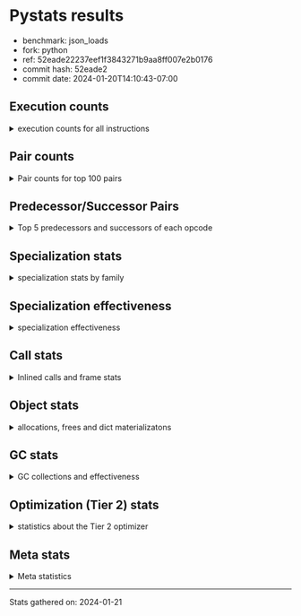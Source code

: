 
# Pystats results

- benchmark: json_loads
- fork: python
- ref: 52eade22237eef1f3843271b9aa8ff007e2b0176
- commit hash: 52eade2
- commit date: 2024-01-20T14:10:43-07:00

## Execution counts

<details>
<summary> execution counts for all instructions </summary>

|Name | Count | Self | Cumulative | Miss ratio | 
|---|---:|---:|---:|---:|
| LOAD_FAST | 11,050,220 | 22.4% | 22.4% |  |
| POP_JUMP_IF_NOT_NONE | 3,686,400 | 7.5% | 29.9% |  |
| CALL | 3,087,900 | 6.3% | 36.2% |  |
| LOAD_FAST_LOAD_FAST | 2,457,600 | 5.0% | 41.2% |  |
| RESUME_CHECK | 1,853,420 | 3.8% | 44.9% |  |
| RETURN_VALUE | 1,843,280 | 3.7% | 48.7% |  |
| LOAD_CONST | 1,843,280 | 3.7% | 52.4% |  |
| POP_JUMP_IF_FALSE | 1,843,280 | 3.7% | 56.2% |  |
| LOAD_GLOBAL_BUILTIN | 1,843,200 | 3.7% | 59.9% |  |
| LOAD_ATTR_METHOD_NO_DICT | 1,843,140 | 3.7% | 63.7% |  |
| PUSH_NULL | 1,823,660 | 3.7% | 67.4% |  |
| STORE_FAST_STORE_FAST | 1,228,800 | 2.5% | 69.9% |  |
| CALL_METHOD_DESCRIPTOR_FAST | 1,228,760 | 2.5% | 72.4% |  |
| LOAD_ATTR_METHOD_WITH_VALUES | 1,228,760 | 2.5% | 74.8% |  |
| TO_BOOL_BOOL | 1,228,760 | 2.5% | 77.3% |  |
| UNPACK_SEQUENCE_TWO_TUPLE | 1,228,760 | 2.5% | 79.8% |  |
| LOAD_GLOBAL_MODULE | 1,208,240 | 2.5% | 82.3% |  |
| STORE_FAST | 625,660 | 1.3% | 83.6% |  |
| POP_TOP | 624,720 | 1.3% | 84.8% |  |
| TO_BOOL | 614,820 | 1.2% | 86.1% |  |
| NOP | 614,480 | 1.2% | 87.3% |  |
| COMPARE_OP_INT | 614,440 | 1.2% | 88.6% |  |
| BUILD_TUPLE | 614,400 | 1.2% | 89.8% |  |
| CALL_KW | 614,400 | 1.2% | 91.1% |  |
| JUMP_FORWARD | 614,400 | 1.2% | 92.3% |  |
| POP_JUMP_IF_TRUE | 614,400 | 1.2% | 93.6% |  |
| CALL_ISINSTANCE | 614,380 | 1.2% | 94.8% |  |
| CALL_LEN | 614,380 | 1.2% | 96.1% |  |
| CALL_PY_WITH_DEFAULTS | 614,380 | 1.2% | 97.3% |  |
| LOAD_ATTR_INSTANCE_VALUE | 614,380 | 1.2% | 98.6% |  |
| LOAD_ATTR_MODULE | 593,860 | 1.2% | 99.8% |  |
| ENTER_EXECUTOR | 40,320 | 0.1% | 99.8% |  |
| EXTENDED_ARG | 21,040 | 0.0% | 99.9% |  |
| FOR_ITER_TUPLE | 20,680 | 0.0% | 99.9% |  |
| GET_ITER | 10,320 | 0.0% | 99.9% |  |
| INTERPRETER_EXIT | 10,240 | 0.0% | 100.0% |  |
| RETURN_CONST | 10,240 | 0.0% | 100.0% |  |
| LOAD_ATTR | 1,120 | 0.0% | 100.0% |  |
| LOAD_GLOBAL | 1,080 | 0.0% | 100.0% |  |
| JUMP_BACKWARD | 680 | 0.0% | 100.0% |  |
| FOR_ITER_RANGE | 460 | 0.0% | 100.0% |  |
| LOAD_DEREF | 160 | 0.0% | 100.0% |  |
| RESUME | 100 | 0.0% | 100.0% |  |
| CALL_FUNCTION_EX | 80 | 0.0% | 100.0% |  |
| COMPARE_OP | 80 | 0.0% | 100.0% |  |
| COPY_FREE_VARS | 80 | 0.0% | 100.0% |  |
| FOR_ITER | 80 | 0.0% | 100.0% |  |
| UNPACK_SEQUENCE | 80 | 0.0% | 100.0% |  |
| BINARY_OP_SUBTRACT_FLOAT | 60 | 0.0% | 100.0% |  |
| CALL_BUILTIN_CLASS | 60 | 0.0% | 100.0% |  |
| BINARY_OP | 40 | 0.0% | 100.0% |  |


</details>

## Pair counts

<details>
<summary> Pair counts for top 100 pairs </summary>

|Pair | Count | Self | Cumulative | 
|---|---:|---:|---:|
| LOAD_FAST POP_JUMP_IF_NOT_NONE | 3,686,400 | 7.5% | 7.5% |
| POP_JUMP_IF_NOT_NONE LOAD_FAST | 3,686,400 | 7.5% | 15.0% |
| LOAD_GLOBAL_BUILTIN LOAD_FAST | 1,228,820 | 2.5% | 17.5% |
| LOAD_CONST CALL | 1,228,800 | 2.5% | 20.0% |
| LOAD_FAST_LOAD_FAST CALL | 1,228,800 | 2.5% | 22.5% |
| POP_JUMP_IF_FALSE LOAD_FAST | 1,228,800 | 2.5% | 25.0% |
| TO_BOOL_BOOL POP_JUMP_IF_FALSE | 1,228,760 | 2.5% | 27.4% |
| UNPACK_SEQUENCE_TWO_TUPLE STORE_FAST_STORE_FAST | 1,228,760 | 2.5% | 29.9% |
| CALL LOAD_ATTR_METHOD_NO_DICT | 1,228,720 | 2.5% | 32.4% |
| LOAD_FAST LOAD_GLOBAL_BUILTIN | 1,228,720 | 2.5% | 34.9% |
| LOAD_ATTR_METHOD_NO_DICT CALL_METHOD_DESCRIPTOR_FAST | 1,228,720 | 2.5% | 37.4% |
| PUSH_NULL LOAD_FAST | 1,208,620 | 2.5% | 39.9% |
| RESUME_CHECK LOAD_FAST | 624,600 | 1.3% | 41.1% |
| STORE_FAST LOAD_FAST | 615,120 | 1.2% | 42.4% |
| LOAD_FAST PUSH_NULL | 614,960 | 1.2% | 43.6% |
| LOAD_FAST RETURN_VALUE | 614,480 | 1.2% | 44.9% |
| LOAD_FAST LOAD_CONST | 614,480 | 1.2% | 46.1% |
| COMPARE_OP_INT POP_JUMP_IF_FALSE | 614,440 | 1.2% | 47.4% |
| NOP LOAD_FAST | 614,400 | 1.2% | 48.6% |
| PUSH_NULL LOAD_FAST_LOAD_FAST | 614,400 | 1.2% | 49.9% |
| RETURN_VALUE POP_TOP | 614,400 | 1.2% | 51.1% |
| RETURN_VALUE RETURN_VALUE | 614,400 | 1.2% | 52.4% |
| TO_BOOL POP_JUMP_IF_TRUE | 614,400 | 1.2% | 53.6% |
| BUILD_TUPLE RETURN_VALUE | 614,400 | 1.2% | 54.9% |
| JUMP_FORWARD LOAD_FAST | 614,400 | 1.2% | 56.1% |
| LOAD_CONST CALL_KW | 614,400 | 1.2% | 57.4% |
| LOAD_FAST TO_BOOL | 614,400 | 1.2% | 58.6% |
| LOAD_FAST_LOAD_FAST PUSH_NULL | 614,400 | 1.2% | 59.9% |
| LOAD_FAST_LOAD_FAST BUILD_TUPLE | 614,400 | 1.2% | 61.1% |
| POP_JUMP_IF_FALSE JUMP_FORWARD | 614,400 | 1.2% | 62.4% |
| STORE_FAST_STORE_FAST LOAD_FAST | 614,400 | 1.2% | 63.6% |
| STORE_FAST_STORE_FAST LOAD_FAST_LOAD_FAST | 614,400 | 1.2% | 64.9% |
| CALL RESUME_CHECK | 614,380 | 1.2% | 66.1% |
| CALL_KW RESUME_CHECK | 614,380 | 1.2% | 67.4% |
| CALL_METHOD_DESCRIPTOR_FAST LOAD_CONST | 614,380 | 1.2% | 68.6% |
| CALL_METHOD_DESCRIPTOR_FAST STORE_FAST | 614,380 | 1.2% | 69.8% |
| CALL_PY_WITH_DEFAULTS RESUME_CHECK | 614,380 | 1.2% | 71.1% |
| LOAD_ATTR_INSTANCE_VALUE LOAD_FAST_LOAD_FAST | 614,380 | 1.2% | 72.3% |
| LOAD_ATTR_METHOD_NO_DICT LOAD_CONST | 614,380 | 1.2% | 73.6% |
| LOAD_ATTR_METHOD_WITH_VALUES LOAD_FAST | 614,380 | 1.2% | 74.8% |
| LOAD_ATTR_METHOD_WITH_VALUES LOAD_FAST_LOAD_FAST | 614,380 | 1.2% | 76.1% |
| RESUME_CHECK NOP | 614,380 | 1.2% | 77.3% |
| RETURN_VALUE UNPACK_SEQUENCE_TWO_TUPLE | 614,360 | 1.2% | 78.6% |
| CALL TO_BOOL_BOOL | 614,360 | 1.2% | 79.8% |
| CALL UNPACK_SEQUENCE_TWO_TUPLE | 614,360 | 1.2% | 81.1% |
| LOAD_FAST CALL_LEN | 614,360 | 1.2% | 82.3% |
| LOAD_FAST CALL_PY_WITH_DEFAULTS | 614,360 | 1.2% | 83.6% |
| LOAD_FAST LOAD_ATTR_INSTANCE_VALUE | 614,360 | 1.2% | 84.8% |
| LOAD_FAST LOAD_ATTR_METHOD_NO_DICT | 614,360 | 1.2% | 86.1% |
| LOAD_FAST LOAD_ATTR_METHOD_WITH_VALUES | 614,360 | 1.2% | 87.3% |
| POP_JUMP_IF_TRUE LOAD_GLOBAL_MODULE | 614,360 | 1.2% | 88.6% |
| CALL_ISINSTANCE TO_BOOL_BOOL | 614,360 | 1.2% | 89.8% |
| CALL_LEN COMPARE_OP_INT | 614,360 | 1.2% | 91.1% |
| LOAD_GLOBAL_BUILTIN CALL_ISINSTANCE | 614,360 | 1.2% | 92.3% |
| LOAD_GLOBAL_MODULE LOAD_ATTR_METHOD_WITH_VALUES | 614,360 | 1.2% | 93.5% |
| RESUME_CHECK LOAD_GLOBAL_BUILTIN | 614,360 | 1.2% | 94.8% |
| LOAD_FAST CALL | 594,260 | 1.2% | 96.0% |
| LOAD_ATTR_MODULE PUSH_NULL | 593,800 | 1.2% | 97.2% |
| LOAD_GLOBAL_MODULE LOAD_ATTR_MODULE | 593,420 | 1.2% | 98.4% |
| POP_TOP LOAD_GLOBAL_MODULE | 582,920 | 1.2% | 99.6% |
| POP_TOP ENTER_EXECUTOR | 40,280 | 0.1% | 99.7% |
| ENTER_EXECUTOR CALL | 30,100 | 0.1% | 99.7% |
| EXTENDED_ARG FOR_ITER_TUPLE | 20,660 | 0.0% | 99.8% |
| FOR_ITER_TUPLE STORE_FAST | 10,440 | 0.0% | 99.8% |
| STORE_FAST LOAD_GLOBAL_MODULE | 10,420 | 0.0% | 99.8% |
| CALL POP_TOP | 10,320 | 0.0% | 99.8% |
| LOAD_FAST GET_ITER | 10,320 | 0.0% | 99.9% |
| GET_ITER EXTENDED_ARG | 10,240 | 0.0% | 99.9% |
| RETURN_CONST INTERPRETER_EXIT | 10,240 | 0.0% | 99.9% |
| FOR_ITER_TUPLE RETURN_CONST | 10,240 | 0.0% | 99.9% |
| CACHE RESUME_CHECK | 10,220 | 0.0% | 99.9% |
| ENTER_EXECUTOR EXTENDED_ARG | 10,140 | 0.0% | 100.0% |
| CALL CALL | 5,180 | 0.0% | 100.0% |
| POP_TOP LOAD_GLOBAL | 760 | 0.0% | 100.0% |
| PUSH_NULL CALL | 640 | 0.0% | 100.0% |
| LOAD_GLOBAL LOAD_ATTR | 460 | 0.0% | 100.0% |
| LOAD_GLOBAL LOAD_GLOBAL_MODULE | 460 | 0.0% | 100.0% |
| LOAD_GLOBAL_MODULE LOAD_ATTR | 460 | 0.0% | 100.0% |
| LOAD_ATTR LOAD_ATTR_MODULE | 440 | 0.0% | 100.0% |
| LOAD_ATTR PUSH_NULL | 420 | 0.0% | 100.0% |
| FOR_ITER_RANGE STORE_FAST | 380 | 0.0% | 100.0% |
| POP_TOP EXTENDED_ARG | 340 | 0.0% | 100.0% |
| POP_TOP JUMP_BACKWARD | 340 | 0.0% | 100.0% |
| TO_BOOL TO_BOOL | 340 | 0.0% | 100.0% |
| EXTENDED_ARG JUMP_BACKWARD | 340 | 0.0% | 100.0% |
| JUMP_BACKWARD EXTENDED_ARG | 320 | 0.0% | 100.0% |
| JUMP_BACKWARD FOR_ITER_RANGE | 300 | 0.0% | 100.0% |
| CALL STORE_FAST | 120 | 0.0% | 100.0% |
| LOAD_FAST LOAD_ATTR | 120 | 0.0% | 100.0% |
| NOP LOAD_DEREF | 80 | 0.0% | 100.0% |
| POP_TOP NOP | 80 | 0.0% | 100.0% |
| CALL LOAD_ATTR | 80 | 0.0% | 100.0% |
| CALL LOAD_FAST | 80 | 0.0% | 100.0% |
| CALL_FUNCTION_EX COPY_FREE_VARS | 80 | 0.0% | 100.0% |
| ENTER_EXECUTOR FOR_ITER_RANGE | 80 | 0.0% | 100.0% |
| LOAD_DEREF PUSH_NULL | 80 | 0.0% | 100.0% |
| LOAD_DEREF STORE_FAST | 80 | 0.0% | 100.0% |
| LOAD_FAST CALL_FUNCTION_EX | 80 | 0.0% | 100.0% |
| LOAD_FAST LOAD_GLOBAL | 80 | 0.0% | 100.0% |
| LOAD_GLOBAL LOAD_GLOBAL_BUILTIN | 80 | 0.0% | 100.0% |


</details>

## Predecessor/Successor Pairs

<details>
<summary> Top 5 predecessors and successors of each opcode </summary>

### CACHE

<details>
<summary> Successors and predecessors for CACHE </summary>

|Successors | Count | Percentage | 
|---|---:|---:|
| RESUME_CHECK | 10,220 | 99.8% |
| RESUME | 20 | 0.2% |


</details>

### GET_ITER

<details>
<summary> Successors and predecessors for GET_ITER </summary>

|Predecessors | Count | Percentage | 
|---|---:|---:|
| LOAD_FAST | 10,320 | 100.0% |

|Successors | Count | Percentage | 
|---|---:|---:|
| EXTENDED_ARG | 10,240 | 99.2% |
| FOR_ITER_RANGE | 60 | 0.6% |
| FOR_ITER | 20 | 0.2% |


</details>

### INTERPRETER_EXIT

<details>
<summary> Successors and predecessors for INTERPRETER_EXIT </summary>

|Predecessors | Count | Percentage | 
|---|---:|---:|
| RETURN_CONST | 10,240 | 100.0% |


</details>

### NOP

<details>
<summary> Successors and predecessors for NOP </summary>

|Predecessors | Count | Percentage | 
|---|---:|---:|
| RESUME_CHECK | 614,380 | 100.0% |
| POP_TOP | 80 | 0.0% |
| RESUME | 20 | 0.0% |

|Successors | Count | Percentage | 
|---|---:|---:|
| LOAD_FAST | 614,400 | 100.0% |
| LOAD_DEREF | 80 | 0.0% |


</details>

### POP_TOP

<details>
<summary> Successors and predecessors for POP_TOP </summary>

|Predecessors | Count | Percentage | 
|---|---:|---:|
| RETURN_VALUE | 614,400 | 98.3% |
| CALL | 10,320 | 1.7% |

|Successors | Count | Percentage | 
|---|---:|---:|
| LOAD_GLOBAL_MODULE | 582,920 | 93.3% |
| ENTER_EXECUTOR | 40,280 | 6.4% |
| LOAD_GLOBAL | 760 | 0.1% |
| EXTENDED_ARG | 340 | 0.1% |
| JUMP_BACKWARD | 340 | 0.1% |


</details>

### PUSH_NULL

<details>
<summary> Successors and predecessors for PUSH_NULL </summary>

|Predecessors | Count | Percentage | 
|---|---:|---:|
| LOAD_FAST | 614,960 | 33.7% |
| LOAD_FAST_LOAD_FAST | 614,400 | 33.7% |
| LOAD_ATTR_MODULE | 593,800 | 32.6% |
| LOAD_ATTR | 420 | 0.0% |
| LOAD_DEREF | 80 | 0.0% |

|Successors | Count | Percentage | 
|---|---:|---:|
| LOAD_FAST | 1,208,620 | 66.3% |
| LOAD_FAST_LOAD_FAST | 614,400 | 33.7% |
| CALL | 640 | 0.0% |


</details>

### RETURN_VALUE

<details>
<summary> Successors and predecessors for RETURN_VALUE </summary>

|Predecessors | Count | Percentage | 
|---|---:|---:|
| LOAD_FAST | 614,480 | 33.3% |
| RETURN_VALUE | 614,400 | 33.3% |
| BUILD_TUPLE | 614,400 | 33.3% |

|Successors | Count | Percentage | 
|---|---:|---:|
| POP_TOP | 614,400 | 33.3% |
| RETURN_VALUE | 614,400 | 33.3% |
| UNPACK_SEQUENCE_TWO_TUPLE | 614,360 | 33.3% |
| LOAD_GLOBAL | 40 | 0.0% |
| UNPACK_SEQUENCE | 40 | 0.0% |


</details>

### TO_BOOL

<details>
<summary> Successors and predecessors for TO_BOOL </summary>

|Predecessors | Count | Percentage | 
|---|---:|---:|
| LOAD_FAST | 614,400 | 99.9% |
| TO_BOOL | 340 | 0.1% |
| CALL | 60 | 0.0% |
| CALL_ISINSTANCE | 20 | 0.0% |

|Successors | Count | Percentage | 
|---|---:|---:|
| POP_JUMP_IF_TRUE | 614,400 | 99.9% |
| TO_BOOL | 340 | 0.1% |
| POP_JUMP_IF_FALSE | 40 | 0.0% |
| TO_BOOL_BOOL | 40 | 0.0% |


</details>

### BINARY_OP

<details>
<summary> Successors and predecessors for BINARY_OP </summary>

|Predecessors | Count | Percentage | 
|---|---:|---:|
| LOAD_FAST | 40 | 100.0% |

|Successors | Count | Percentage | 
|---|---:|---:|
| STORE_FAST | 20 | 50.0% |
| BINARY_OP_SUBTRACT_FLOAT | 20 | 50.0% |


</details>

### BUILD_TUPLE

<details>
<summary> Successors and predecessors for BUILD_TUPLE </summary>

|Predecessors | Count | Percentage | 
|---|---:|---:|
| LOAD_FAST_LOAD_FAST | 614,400 | 100.0% |

|Successors | Count | Percentage | 
|---|---:|---:|
| RETURN_VALUE | 614,400 | 100.0% |


</details>

### CALL

<details>
<summary> Successors and predecessors for CALL </summary>

|Predecessors | Count | Percentage | 
|---|---:|---:|
| LOAD_CONST | 1,228,800 | 39.8% |
| LOAD_FAST_LOAD_FAST | 1,228,800 | 39.8% |
| LOAD_FAST | 594,260 | 19.2% |
| ENTER_EXECUTOR | 30,100 | 1.0% |
| CALL | 5,180 | 0.2% |

|Successors | Count | Percentage | 
|---|---:|---:|
| LOAD_ATTR_METHOD_NO_DICT | 1,228,720 | 39.8% |
| RESUME_CHECK | 614,380 | 19.9% |
| TO_BOOL_BOOL | 614,360 | 19.9% |
| UNPACK_SEQUENCE_TWO_TUPLE | 614,360 | 19.9% |
| POP_TOP | 10,320 | 0.3% |


</details>

### CALL_FUNCTION_EX

<details>
<summary> Successors and predecessors for CALL_FUNCTION_EX </summary>

|Predecessors | Count | Percentage | 
|---|---:|---:|
| LOAD_FAST | 80 | 100.0% |

|Successors | Count | Percentage | 
|---|---:|---:|
| COPY_FREE_VARS | 80 | 100.0% |


</details>

### CALL_KW

<details>
<summary> Successors and predecessors for CALL_KW </summary>

|Predecessors | Count | Percentage | 
|---|---:|---:|
| LOAD_CONST | 614,400 | 100.0% |

|Successors | Count | Percentage | 
|---|---:|---:|
| RESUME_CHECK | 614,380 | 100.0% |
| RESUME | 20 | 0.0% |


</details>

### COMPARE_OP

<details>
<summary> Successors and predecessors for COMPARE_OP </summary>

|Predecessors | Count | Percentage | 
|---|---:|---:|
| LOAD_CONST | 40 | 50.0% |
| CALL | 20 | 25.0% |
| CALL_LEN | 20 | 25.0% |

|Successors | Count | Percentage | 
|---|---:|---:|
| POP_JUMP_IF_FALSE | 40 | 50.0% |
| COMPARE_OP_INT | 40 | 50.0% |


</details>

### COPY_FREE_VARS

<details>
<summary> Successors and predecessors for COPY_FREE_VARS </summary>

|Predecessors | Count | Percentage | 
|---|---:|---:|
| CALL_FUNCTION_EX | 80 | 100.0% |

|Successors | Count | Percentage | 
|---|---:|---:|
| RESUME_CHECK | 60 | 75.0% |
| RESUME | 20 | 25.0% |


</details>

### ENTER_EXECUTOR

<details>
<summary> Successors and predecessors for ENTER_EXECUTOR </summary>

|Predecessors | Count | Percentage | 
|---|---:|---:|
| POP_TOP | 40,280 | 99.9% |
| JUMP_BACKWARD | 40 | 0.1% |

|Successors | Count | Percentage | 
|---|---:|---:|
| CALL | 30,100 | 74.7% |
| EXTENDED_ARG | 10,140 | 25.1% |
| FOR_ITER_RANGE | 80 | 0.2% |


</details>

### EXTENDED_ARG

<details>
<summary> Successors and predecessors for EXTENDED_ARG </summary>

|Predecessors | Count | Percentage | 
|---|---:|---:|
| GET_ITER | 10,240 | 48.7% |
| ENTER_EXECUTOR | 10,140 | 48.2% |
| POP_TOP | 340 | 1.6% |
| JUMP_BACKWARD | 320 | 1.5% |

|Successors | Count | Percentage | 
|---|---:|---:|
| FOR_ITER_TUPLE | 20,660 | 98.2% |
| JUMP_BACKWARD | 340 | 1.6% |
| FOR_ITER | 40 | 0.2% |


</details>

### FOR_ITER

<details>
<summary> Successors and predecessors for FOR_ITER </summary>

|Predecessors | Count | Percentage | 
|---|---:|---:|
| EXTENDED_ARG | 40 | 50.0% |
| GET_ITER | 20 | 25.0% |
| JUMP_BACKWARD | 20 | 25.0% |

|Successors | Count | Percentage | 
|---|---:|---:|
| STORE_FAST | 40 | 50.0% |
| FOR_ITER_RANGE | 20 | 25.0% |
| FOR_ITER_TUPLE | 20 | 25.0% |


</details>

### JUMP_BACKWARD

<details>
<summary> Successors and predecessors for JUMP_BACKWARD </summary>

|Predecessors | Count | Percentage | 
|---|---:|---:|
| POP_TOP | 340 | 50.0% |
| EXTENDED_ARG | 340 | 50.0% |

|Successors | Count | Percentage | 
|---|---:|---:|
| EXTENDED_ARG | 320 | 47.1% |
| FOR_ITER_RANGE | 300 | 44.1% |
| ENTER_EXECUTOR | 40 | 5.9% |
| FOR_ITER | 20 | 2.9% |


</details>

### JUMP_FORWARD

<details>
<summary> Successors and predecessors for JUMP_FORWARD </summary>

|Predecessors | Count | Percentage | 
|---|---:|---:|
| POP_JUMP_IF_FALSE | 614,400 | 100.0% |

|Successors | Count | Percentage | 
|---|---:|---:|
| LOAD_FAST | 614,400 | 100.0% |


</details>

### LOAD_ATTR

<details>
<summary> Successors and predecessors for LOAD_ATTR </summary>

|Predecessors | Count | Percentage | 
|---|---:|---:|
| LOAD_GLOBAL | 460 | 41.1% |
| LOAD_GLOBAL_MODULE | 460 | 41.1% |
| LOAD_FAST | 120 | 10.7% |
| CALL | 80 | 7.1% |

|Successors | Count | Percentage | 
|---|---:|---:|
| LOAD_ATTR_MODULE | 440 | 39.3% |
| PUSH_NULL | 420 | 37.5% |
| LOAD_ATTR_METHOD_NO_DICT | 60 | 5.4% |
| CALL | 40 | 3.6% |
| LOAD_FAST_LOAD_FAST | 40 | 3.6% |


</details>

### LOAD_CONST

<details>
<summary> Successors and predecessors for LOAD_CONST </summary>

|Predecessors | Count | Percentage | 
|---|---:|---:|
| LOAD_FAST | 614,480 | 33.3% |
| CALL_METHOD_DESCRIPTOR_FAST | 614,380 | 33.3% |
| LOAD_ATTR_METHOD_NO_DICT | 614,380 | 33.3% |
| CALL | 20 | 0.0% |
| LOAD_ATTR | 20 | 0.0% |

|Successors | Count | Percentage | 
|---|---:|---:|
| CALL | 1,228,800 | 66.7% |
| CALL_KW | 614,400 | 33.3% |
| COMPARE_OP | 40 | 0.0% |
| COMPARE_OP_INT | 40 | 0.0% |


</details>

### LOAD_DEREF

<details>
<summary> Successors and predecessors for LOAD_DEREF </summary>

|Predecessors | Count | Percentage | 
|---|---:|---:|
| NOP | 80 | 50.0% |
| STORE_FAST | 80 | 50.0% |

|Successors | Count | Percentage | 
|---|---:|---:|
| PUSH_NULL | 80 | 50.0% |
| STORE_FAST | 80 | 50.0% |


</details>

### LOAD_FAST

<details>
<summary> Successors and predecessors for LOAD_FAST </summary>

|Predecessors | Count | Percentage | 
|---|---:|---:|
| POP_JUMP_IF_NOT_NONE | 3,686,400 | 33.4% |
| LOAD_GLOBAL_BUILTIN | 1,228,820 | 11.1% |
| POP_JUMP_IF_FALSE | 1,228,800 | 11.1% |
| PUSH_NULL | 1,208,620 | 10.9% |
| RESUME_CHECK | 624,600 | 5.7% |

|Successors | Count | Percentage | 
|---|---:|---:|
| POP_JUMP_IF_NOT_NONE | 3,686,400 | 33.4% |
| LOAD_GLOBAL_BUILTIN | 1,228,720 | 11.1% |
| PUSH_NULL | 614,960 | 5.6% |
| RETURN_VALUE | 614,480 | 5.6% |
| LOAD_CONST | 614,480 | 5.6% |


</details>

### LOAD_FAST_LOAD_FAST

<details>
<summary> Successors and predecessors for LOAD_FAST_LOAD_FAST </summary>

|Predecessors | Count | Percentage | 
|---|---:|---:|
| PUSH_NULL | 614,400 | 25.0% |
| STORE_FAST_STORE_FAST | 614,400 | 25.0% |
| LOAD_ATTR_INSTANCE_VALUE | 614,380 | 25.0% |
| LOAD_ATTR_METHOD_WITH_VALUES | 614,380 | 25.0% |
| LOAD_ATTR | 40 | 0.0% |

|Successors | Count | Percentage | 
|---|---:|---:|
| CALL | 1,228,800 | 50.0% |
| PUSH_NULL | 614,400 | 25.0% |
| BUILD_TUPLE | 614,400 | 25.0% |


</details>

### LOAD_GLOBAL

<details>
<summary> Successors and predecessors for LOAD_GLOBAL </summary>

|Predecessors | Count | Percentage | 
|---|---:|---:|
| POP_TOP | 760 | 70.4% |
| LOAD_FAST | 80 | 7.4% |
| RETURN_VALUE | 40 | 3.7% |
| POP_JUMP_IF_FALSE | 40 | 3.7% |
| POP_JUMP_IF_TRUE | 40 | 3.7% |

|Successors | Count | Percentage | 
|---|---:|---:|
| LOAD_ATTR | 460 | 42.6% |
| LOAD_GLOBAL_MODULE | 460 | 42.6% |
| LOAD_GLOBAL_BUILTIN | 80 | 7.4% |
| LOAD_FAST | 60 | 5.6% |
| CALL | 20 | 1.9% |


</details>

### POP_JUMP_IF_FALSE

<details>
<summary> Successors and predecessors for POP_JUMP_IF_FALSE </summary>

|Predecessors | Count | Percentage | 
|---|---:|---:|
| TO_BOOL_BOOL | 1,228,760 | 66.7% |
| COMPARE_OP_INT | 614,440 | 33.3% |
| TO_BOOL | 40 | 0.0% |
| COMPARE_OP | 40 | 0.0% |

|Successors | Count | Percentage | 
|---|---:|---:|
| LOAD_FAST | 1,228,800 | 66.7% |
| JUMP_FORWARD | 614,400 | 33.3% |
| LOAD_GLOBAL | 40 | 0.0% |
| LOAD_GLOBAL_BUILTIN | 40 | 0.0% |


</details>

### POP_JUMP_IF_NOT_NONE

<details>
<summary> Successors and predecessors for POP_JUMP_IF_NOT_NONE </summary>

|Predecessors | Count | Percentage | 
|---|---:|---:|
| LOAD_FAST | 3,686,400 | 100.0% |

|Successors | Count | Percentage | 
|---|---:|---:|
| LOAD_FAST | 3,686,400 | 100.0% |


</details>

### POP_JUMP_IF_TRUE

<details>
<summary> Successors and predecessors for POP_JUMP_IF_TRUE </summary>

|Predecessors | Count | Percentage | 
|---|---:|---:|
| TO_BOOL | 614,400 | 100.0% |

|Successors | Count | Percentage | 
|---|---:|---:|
| LOAD_GLOBAL_MODULE | 614,360 | 100.0% |
| LOAD_GLOBAL | 40 | 0.0% |


</details>

### RETURN_CONST

<details>
<summary> Successors and predecessors for RETURN_CONST </summary>

|Predecessors | Count | Percentage | 
|---|---:|---:|
| FOR_ITER_TUPLE | 10,240 | 100.0% |

|Successors | Count | Percentage | 
|---|---:|---:|
| INTERPRETER_EXIT | 10,240 | 100.0% |


</details>

### STORE_FAST

<details>
<summary> Successors and predecessors for STORE_FAST </summary>

|Predecessors | Count | Percentage | 
|---|---:|---:|
| CALL_METHOD_DESCRIPTOR_FAST | 614,380 | 98.2% |
| FOR_ITER_TUPLE | 10,440 | 1.7% |
| FOR_ITER_RANGE | 380 | 0.1% |
| CALL | 120 | 0.0% |
| LOAD_DEREF | 80 | 0.0% |

|Successors | Count | Percentage | 
|---|---:|---:|
| LOAD_FAST | 615,120 | 98.3% |
| LOAD_GLOBAL_MODULE | 10,420 | 1.7% |
| LOAD_DEREF | 80 | 0.0% |
| LOAD_GLOBAL | 40 | 0.0% |


</details>

### STORE_FAST_STORE_FAST

<details>
<summary> Successors and predecessors for STORE_FAST_STORE_FAST </summary>

|Predecessors | Count | Percentage | 
|---|---:|---:|
| UNPACK_SEQUENCE_TWO_TUPLE | 1,228,760 | 100.0% |
| UNPACK_SEQUENCE | 40 | 0.0% |

|Successors | Count | Percentage | 
|---|---:|---:|
| LOAD_FAST | 614,400 | 50.0% |
| LOAD_FAST_LOAD_FAST | 614,400 | 50.0% |


</details>

### UNPACK_SEQUENCE

<details>
<summary> Successors and predecessors for UNPACK_SEQUENCE </summary>

|Predecessors | Count | Percentage | 
|---|---:|---:|
| RETURN_VALUE | 40 | 50.0% |
| CALL | 40 | 50.0% |

|Successors | Count | Percentage | 
|---|---:|---:|
| STORE_FAST_STORE_FAST | 40 | 50.0% |
| UNPACK_SEQUENCE_TWO_TUPLE | 40 | 50.0% |


</details>

### RESUME

<details>
<summary> Successors and predecessors for RESUME </summary>

|Predecessors | Count | Percentage | 
|---|---:|---:|
| CALL | 40 | 40.0% |
| CACHE | 20 | 20.0% |
| CALL_KW | 20 | 20.0% |
| COPY_FREE_VARS | 20 | 20.0% |

|Successors | Count | Percentage | 
|---|---:|---:|
| LOAD_FAST | 40 | 40.0% |
| LOAD_GLOBAL | 40 | 40.0% |
| NOP | 20 | 20.0% |


</details>

### BINARY_OP_SUBTRACT_FLOAT

<details>
<summary> Successors and predecessors for BINARY_OP_SUBTRACT_FLOAT </summary>

|Predecessors | Count | Percentage | 
|---|---:|---:|
| LOAD_FAST | 40 | 66.7% |
| BINARY_OP | 20 | 33.3% |

|Successors | Count | Percentage | 
|---|---:|---:|
| STORE_FAST | 60 | 100.0% |


</details>

### CALL_BUILTIN_CLASS

<details>
<summary> Successors and predecessors for CALL_BUILTIN_CLASS </summary>

|Predecessors | Count | Percentage | 
|---|---:|---:|
| LOAD_FAST | 40 | 66.7% |
| CALL | 20 | 33.3% |

|Successors | Count | Percentage | 
|---|---:|---:|
| STORE_FAST | 60 | 100.0% |


</details>

### CALL_ISINSTANCE

<details>
<summary> Successors and predecessors for CALL_ISINSTANCE </summary>

|Predecessors | Count | Percentage | 
|---|---:|---:|
| LOAD_GLOBAL_BUILTIN | 614,360 | 100.0% |
| CALL | 20 | 0.0% |

|Successors | Count | Percentage | 
|---|---:|---:|
| TO_BOOL_BOOL | 614,360 | 100.0% |
| TO_BOOL | 20 | 0.0% |


</details>

### CALL_LEN

<details>
<summary> Successors and predecessors for CALL_LEN </summary>

|Predecessors | Count | Percentage | 
|---|---:|---:|
| LOAD_FAST | 614,360 | 100.0% |
| CALL | 20 | 0.0% |

|Successors | Count | Percentage | 
|---|---:|---:|
| COMPARE_OP_INT | 614,360 | 100.0% |
| COMPARE_OP | 20 | 0.0% |


</details>

### CALL_METHOD_DESCRIPTOR_FAST

<details>
<summary> Successors and predecessors for CALL_METHOD_DESCRIPTOR_FAST </summary>

|Predecessors | Count | Percentage | 
|---|---:|---:|
| LOAD_ATTR_METHOD_NO_DICT | 1,228,720 | 100.0% |
| CALL | 40 | 0.0% |

|Successors | Count | Percentage | 
|---|---:|---:|
| LOAD_CONST | 614,380 | 50.0% |
| STORE_FAST | 614,380 | 50.0% |


</details>

### CALL_PY_WITH_DEFAULTS

<details>
<summary> Successors and predecessors for CALL_PY_WITH_DEFAULTS </summary>

|Predecessors | Count | Percentage | 
|---|---:|---:|
| LOAD_FAST | 614,360 | 100.0% |
| CALL | 20 | 0.0% |

|Successors | Count | Percentage | 
|---|---:|---:|
| RESUME_CHECK | 614,380 | 100.0% |


</details>

### COMPARE_OP_INT

<details>
<summary> Successors and predecessors for COMPARE_OP_INT </summary>

|Predecessors | Count | Percentage | 
|---|---:|---:|
| CALL_LEN | 614,360 | 100.0% |
| COMPARE_OP | 40 | 0.0% |
| LOAD_CONST | 40 | 0.0% |

|Successors | Count | Percentage | 
|---|---:|---:|
| POP_JUMP_IF_FALSE | 614,440 | 100.0% |


</details>

### FOR_ITER_RANGE

<details>
<summary> Successors and predecessors for FOR_ITER_RANGE </summary>

|Predecessors | Count | Percentage | 
|---|---:|---:|
| JUMP_BACKWARD | 300 | 65.2% |
| ENTER_EXECUTOR | 80 | 17.4% |
| GET_ITER | 60 | 13.0% |
| FOR_ITER | 20 | 4.3% |

|Successors | Count | Percentage | 
|---|---:|---:|
| STORE_FAST | 380 | 82.6% |
| LOAD_FAST | 80 | 17.4% |


</details>

### FOR_ITER_TUPLE

<details>
<summary> Successors and predecessors for FOR_ITER_TUPLE </summary>

|Predecessors | Count | Percentage | 
|---|---:|---:|
| EXTENDED_ARG | 20,660 | 99.9% |
| FOR_ITER | 20 | 0.1% |

|Successors | Count | Percentage | 
|---|---:|---:|
| STORE_FAST | 10,440 | 50.5% |
| RETURN_CONST | 10,240 | 49.5% |


</details>

### LOAD_ATTR_INSTANCE_VALUE

<details>
<summary> Successors and predecessors for LOAD_ATTR_INSTANCE_VALUE </summary>

|Predecessors | Count | Percentage | 
|---|---:|---:|
| LOAD_FAST | 614,360 | 100.0% |
| LOAD_ATTR | 20 | 0.0% |

|Successors | Count | Percentage | 
|---|---:|---:|
| LOAD_FAST_LOAD_FAST | 614,380 | 100.0% |


</details>

### LOAD_ATTR_METHOD_NO_DICT

<details>
<summary> Successors and predecessors for LOAD_ATTR_METHOD_NO_DICT </summary>

|Predecessors | Count | Percentage | 
|---|---:|---:|
| CALL | 1,228,720 | 66.7% |
| LOAD_FAST | 614,360 | 33.3% |
| LOAD_ATTR | 60 | 0.0% |

|Successors | Count | Percentage | 
|---|---:|---:|
| CALL_METHOD_DESCRIPTOR_FAST | 1,228,720 | 66.7% |
| LOAD_CONST | 614,380 | 33.3% |
| CALL | 40 | 0.0% |


</details>

### LOAD_ATTR_METHOD_WITH_VALUES

<details>
<summary> Successors and predecessors for LOAD_ATTR_METHOD_WITH_VALUES </summary>

|Predecessors | Count | Percentage | 
|---|---:|---:|
| LOAD_FAST | 614,360 | 50.0% |
| LOAD_GLOBAL_MODULE | 614,360 | 50.0% |
| LOAD_ATTR | 40 | 0.0% |

|Successors | Count | Percentage | 
|---|---:|---:|
| LOAD_FAST | 614,380 | 50.0% |
| LOAD_FAST_LOAD_FAST | 614,380 | 50.0% |


</details>

### LOAD_ATTR_MODULE

<details>
<summary> Successors and predecessors for LOAD_ATTR_MODULE </summary>

|Predecessors | Count | Percentage | 
|---|---:|---:|
| LOAD_GLOBAL_MODULE | 593,420 | 99.9% |
| LOAD_ATTR | 440 | 0.1% |

|Successors | Count | Percentage | 
|---|---:|---:|
| PUSH_NULL | 593,800 | 100.0% |
| STORE_FAST | 60 | 0.0% |


</details>

### LOAD_GLOBAL_BUILTIN

<details>
<summary> Successors and predecessors for LOAD_GLOBAL_BUILTIN </summary>

|Predecessors | Count | Percentage | 
|---|---:|---:|
| LOAD_FAST | 1,228,720 | 66.7% |
| RESUME_CHECK | 614,360 | 33.3% |
| LOAD_GLOBAL | 80 | 0.0% |
| POP_JUMP_IF_FALSE | 40 | 0.0% |

|Successors | Count | Percentage | 
|---|---:|---:|
| LOAD_FAST | 1,228,820 | 66.7% |
| CALL_ISINSTANCE | 614,360 | 33.3% |
| CALL | 20 | 0.0% |


</details>

### LOAD_GLOBAL_MODULE

<details>
<summary> Successors and predecessors for LOAD_GLOBAL_MODULE </summary>

|Predecessors | Count | Percentage | 
|---|---:|---:|
| POP_JUMP_IF_TRUE | 614,360 | 50.8% |
| POP_TOP | 582,920 | 48.2% |
| STORE_FAST | 10,420 | 0.9% |
| LOAD_GLOBAL | 460 | 0.0% |
| RETURN_VALUE | 40 | 0.0% |

|Successors | Count | Percentage | 
|---|---:|---:|
| LOAD_ATTR_METHOD_WITH_VALUES | 614,360 | 50.8% |
| LOAD_ATTR_MODULE | 593,420 | 49.1% |
| LOAD_ATTR | 460 | 0.0% |


</details>

### RESUME_CHECK

<details>
<summary> Successors and predecessors for RESUME_CHECK </summary>

|Predecessors | Count | Percentage | 
|---|---:|---:|
| CALL | 614,380 | 33.1% |
| CALL_KW | 614,380 | 33.1% |
| CALL_PY_WITH_DEFAULTS | 614,380 | 33.1% |
| CACHE | 10,220 | 0.6% |
| COPY_FREE_VARS | 60 | 0.0% |

|Successors | Count | Percentage | 
|---|---:|---:|
| LOAD_FAST | 624,600 | 33.7% |
| NOP | 614,380 | 33.1% |
| LOAD_GLOBAL_BUILTIN | 614,360 | 33.1% |
| LOAD_GLOBAL | 40 | 0.0% |
| LOAD_GLOBAL_MODULE | 40 | 0.0% |


</details>

### TO_BOOL_BOOL

<details>
<summary> Successors and predecessors for TO_BOOL_BOOL </summary>

|Predecessors | Count | Percentage | 
|---|---:|---:|
| CALL | 614,360 | 50.0% |
| CALL_ISINSTANCE | 614,360 | 50.0% |
| TO_BOOL | 40 | 0.0% |

|Successors | Count | Percentage | 
|---|---:|---:|
| POP_JUMP_IF_FALSE | 1,228,760 | 100.0% |


</details>

### UNPACK_SEQUENCE_TWO_TUPLE

<details>
<summary> Successors and predecessors for UNPACK_SEQUENCE_TWO_TUPLE </summary>

|Predecessors | Count | Percentage | 
|---|---:|---:|
| RETURN_VALUE | 614,360 | 50.0% |
| CALL | 614,360 | 50.0% |
| UNPACK_SEQUENCE | 40 | 0.0% |

|Successors | Count | Percentage | 
|---|---:|---:|
| STORE_FAST_STORE_FAST | 1,228,760 | 100.0% |


</details>


</details>

## Specialization stats

<details>
<summary> specialization stats by family </summary>

### BINARY_OP

<details>
<summary> specialization stats for BINARY_OP family </summary>

|Kind | Count | Ratio | 
|---|---:|---:|
|     deferred | 20 | 20.0% |
|          hit | 60 | 60.0% |

| | Count | Ratio | 
|---|---:|---:|
| Success | 20 | 100.0% |
| Failure | 0 | 0.0% |


</details>

### CALL

<details>
<summary> specialization stats for CALL family </summary>

|Kind | Count | Ratio | 
|---|---:|---:|
|     deferred | 3,082,600 | 50.0% |
|          hit | 3,071,960 | 49.9% |

| | Count | Ratio | 
|---|---:|---:|
| Success | 120 | 2.3% |
| Failure | 5,180 | 97.7% |

|Failure kind | Count | Ratio | 
|---|---:|---:|
| code complex parameters | 3,600 | 69.5% |
| cmethod | 680 | 13.1% |
| other | 500 | 9.7% |
| meth descr varargs | 340 | 6.6% |
| cfunc noargs | 60 | 1.2% |


</details>

### COMPARE_OP

<details>
<summary> specialization stats for COMPARE_OP family </summary>

|Kind | Count | Ratio | 
|---|---:|---:|
|     deferred | 40 | 0.0% |
|          hit | 614,440 | 100.0% |

| | Count | Ratio | 
|---|---:|---:|
| Success | 40 | 100.0% |
| Failure | 0 | 0.0% |


</details>

### FOR_ITER

<details>
<summary> specialization stats for FOR_ITER family </summary>

|Kind | Count | Ratio | 
|---|---:|---:|
|     deferred | 40 | 0.2% |
|          hit | 21,140 | 99.6% |

| | Count | Ratio | 
|---|---:|---:|
| Success | 40 | 100.0% |
| Failure | 0 | 0.0% |


</details>

### LOAD_ATTR

<details>
<summary> specialization stats for LOAD_ATTR family </summary>

|Kind | Count | Ratio | 
|---|---:|---:|
|     deferred | 560 | 0.0% |
|          hit | 4,280,140 | 100.0% |

| | Count | Ratio | 
|---|---:|---:|
| Success | 560 | 100.0% |
| Failure | 0 | 0.0% |


</details>

### LOAD_GLOBAL

<details>
<summary> specialization stats for LOAD_GLOBAL family </summary>

|Kind | Count | Ratio | 
|---|---:|---:|
|     deferred | 540 | 0.0% |
|          hit | 3,051,440 | 100.0% |

| | Count | Ratio | 
|---|---:|---:|
| Success | 540 | 100.0% |
| Failure | 0 | 0.0% |


</details>

### POP_JUMP_IF_FALSE

<details>
<summary> specialization stats for POP_JUMP_IF_FALSE family </summary>


</details>

### POP_JUMP_IF_NOT_NONE

<details>
<summary> specialization stats for POP_JUMP_IF_NOT_NONE family </summary>


</details>

### POP_JUMP_IF_TRUE

<details>
<summary> specialization stats for POP_JUMP_IF_TRUE family </summary>


</details>

### TO_BOOL

<details>
<summary> specialization stats for TO_BOOL family </summary>

|Kind | Count | Ratio | 
|---|---:|---:|
|     deferred | 614,440 | 33.3% |
|          hit | 1,228,760 | 66.7% |

| | Count | Ratio | 
|---|---:|---:|
| Success | 40 | 10.5% |
| Failure | 340 | 89.5% |

|Failure kind | Count | Ratio | 
|---|---:|---:|
| dict | 340 | 100.0% |


</details>

### UNPACK_SEQUENCE

<details>
<summary> specialization stats for UNPACK_SEQUENCE family </summary>

|Kind | Count | Ratio | 
|---|---:|---:|
|     deferred | 40 | 0.0% |
|          hit | 1,228,760 | 100.0% |

| | Count | Ratio | 
|---|---:|---:|
| Success | 40 | 100.0% |
| Failure | 0 | 0.0% |


</details>


</details>

## Specialization effectiveness

<details>
<summary> specialization effectiveness </summary>

|Instructions | Count | Ratio | 
|---|---:|---:|
| Basic | 24,048,160 | 48.8% |
| Not specialized | 9,849,280 | 20.0% |
| Specialized hits | 15,350,120 | 31.2% |
| Specialized misses | 0 | 0.0% |

### Deferred by instruction

<details>
<summary> deferred by instruction </summary>

|Name | Count | Ratio | 
|---|---:|---:|
| CALL | 3,082,600 | 83.4% |
| TO_BOOL | 614,440 | 16.6% |
| LOAD_ATTR | 560 | 0.0% |
| LOAD_GLOBAL | 540 | 0.0% |
| COMPARE_OP | 40 | 0.0% |
| FOR_ITER | 40 | 0.0% |
| UNPACK_SEQUENCE | 40 | 0.0% |
| BINARY_OP | 20 | 0.0% |
| BINARY_SLICE | 0 | 0.0% |
| STORE_SLICE | 0 | 0.0% |


</details>

### Misses by instruction

<details>
<summary> misses by instruction </summary>


</details>


</details>

## Call stats

<details>
<summary> Inlined calls and frame stats </summary>

| | Count | Ratio | 
|---|---:|---:|
| Calls to PyEval_EvalDefault | 10,240 | 0.6% |
| Calls to Python functions inlined | 1,843,280 | 99.4% |
| Calls via PyEval_EvalFrame (total) | 10,240 | 0.6% |
| Calls via PyEval_EvalFrame (vector) | 10,240 | 0.6% |
| Calls via PyEval_EvalFrame (generator) | 0 | 0.0% |
| Calls via PyEval_EvalFrame (legacy) | 0 | 0.0% |
| Calls via PyEval_EvalFrame (function vectorcall) | 10,240 | 0.6% |
| Calls via PyEval_EvalFrame (build class) | 0 | 0.0% |
| Calls via PyEval_EvalFrame (slot) | 0 | 0.0% |
| Calls via PyEval_EvalFrame (function ex) | 80 | 0.0% |
| Calls via PyEval_EvalFrame (api) | 0 | 0.0% |
| Calls via PyEval_EvalFrame (method) | 0 | 0.0% |
| Frame objects created | 0 | 0.0% |
| Frames pushed | 614,380 | 33.1% |


</details>

## Object stats

<details>
<summary> allocations, frees and dict materializatons </summary>

| | Count | Ratio | 
|---|---:|---:|
| Allocations from freelist | 6,553,760 | 8.5% |
| Frees to freelist | 6,553,700 |  |
| Allocations | 70,666,500 | 91.5% |
| Allocations to 512 bytes | 69,437,700 | 89.9% |
| Allocations to 4 kbytes | 1,228,800 | 1.6% |
| Allocations over 4 kbytes | 0 | 0.0% |
| Frees | 72,714,442 |  |
| New values | 0 |  |
| Interpreter increfs | 23,674,780 | 17.3% |
| Interpreter decrefs | 26,563,420 | 12.8% |
| Increfs | 113,061,089 | 82.7% |
| Decrefs | 181,248,591 | 87.2% |
| Materialize dict (on request) | 0 |  |
| Materialize dict (new key) | 0 |  |
| Materialize dict (too big) | 0 |  |
| Materialize dict (str subclass) | 0 |  |
| Dematerialize dict | 0 |  |
| Method cache hits | 580 |  |
| Method cache misses | 100 |  |
| Method cache collisions | 73 |  |
| Method cache dunder hits | 0 |  |
| Method cache dunder misses | 0 |  |


</details>

## GC stats

<details>
<summary> GC collections and effectiveness </summary>

|Generation | Collections | Objects collected | Object visits | 
|---:|---:|---:|---:|
| 0 | 0 | 0 | 0 |
| 1 | 0 | 0 | 0 |
| 2 | 0 | 0 | 0 |


</details>

## Optimization (Tier 2) stats

<details>
<summary> statistics about the Tier 2 optimizer </summary>

| | Count | Ratio | 
|---|---:|---:|
| Optimization attempts | 40 |  |
| Traces created | 40 | 100.0% |
| Trace stack overflow | 0 | 0.0% |
| Trace stack underflow | 0 | 0.0% |
| Trace too long | 0 | 0.0% |
| Trace too short | 0 | 0.0% |
| Inner loop found | 0 | 0.0% |
| Recursive call | 0 | 0.0% |
| Low confidence | 0 | 0.0% |
| Traces executed | 40,320 |  |
| Uops executed | 331,940 | 8.23 |

### Trace length histogram

<details>
<summary> trace length histogram </summary>

|Range | Count | Ratio | 
|---|---:|---:|
| <= 1 | 0 | 0.0% |
| <= 2 | 0 | 0.0% |
| <= 4 | 0 | 0.0% |
| <= 8 | 0 | 0.0% |
| <= 16 | 0 | 0.0% |
| <= 32 | 40 | 100.0% |


</details>

### Optimized trace length histogram

<details>
<summary> optimized trace length histogram </summary>

|Range | Count | Ratio | 
|---|---:|---:|
| <= 1 | 0 | 0.0% |
| <= 2 | 0 | 0.0% |
| <= 4 | 0 | 0.0% |
| <= 8 | 0 | 0.0% |
| <= 16 | 40 | 100.0% |


</details>

### Trace run length histogram

<details>
<summary> trace run length histogram </summary>

|Range | Count | Ratio | 
|---|---:|---:|
| <= 1 | 0 | 0.0% |
| <= 2 | 10,140 | 25.1% |
| <= 4 | 80 | 0.2% |
| <= 8 | 0 | 0.0% |
| <= 16 | 30,100 | 74.7% |


</details>

### Uop execution stats

<details>
<summary> uop execution stats </summary>

|Name | Count | Self | Cumulative | Miss ratio | 
|---|---:|---:|---:|---:|
| _GUARD_NOT_EXHAUSTED_TUPLE | 30,400 | 9.2% | 9.2% | 33.4% |
| _ITER_CHECK_TUPLE | 30,400 | 9.2% | 18.3% |  |
| _EXIT_TRACE | 30,100 | 9.1% | 27.4% | 100.0% |
| PUSH_NULL | 30,100 | 9.1% | 36.5% |  |
| LOAD_FAST | 30,100 | 9.1% | 45.5% |  |
| STORE_FAST | 30,100 | 9.1% | 54.6% |  |
| _GUARD_GLOBALS_VERSION | 20,260 | 6.1% | 60.7% |  |
| _LOAD_GLOBAL_MODULE | 20,260 | 6.1% | 66.8% |  |
| _CHECK_ATTR_MODULE | 20,260 | 6.1% | 72.9% |  |
| _LOAD_ATTR_MODULE | 20,260 | 6.1% | 79.0% |  |
| _ITER_NEXT_TUPLE | 20,260 | 6.1% | 85.1% |  |
| _GUARD_NOT_EXHAUSTED_RANGE | 9,920 | 3.0% | 88.1% | 0.8% |
| _SET_IP | 9,920 | 3.0% | 91.1% |  |
| _ITER_CHECK_RANGE | 9,920 | 3.0% | 94.1% |  |
| _ITER_NEXT_RANGE | 9,840 | 3.0% | 97.0% |  |
| _CHECK_VALIDITY | 9,840 | 3.0% | 100.0% |  |


</details>

### Unsupported opcodes

<details>
<summary> unsupported opcodes </summary>

|Opcode | Count | 
|---|---:|
| CALL | 40 |


</details>


</details>

## Meta stats

<details>
<summary> Meta statistics </summary>

| | Count | 
|---|---:|
| Number of data files | 20 |


</details>

---
Stats gathered on: 2024-01-21
